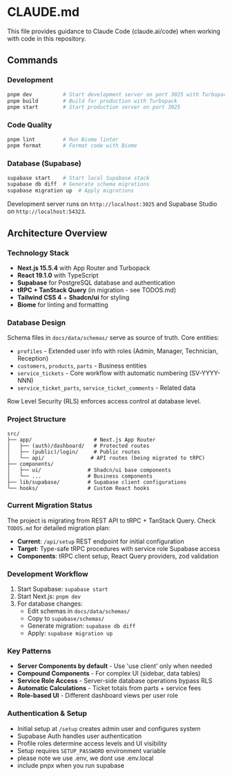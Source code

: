 # CLAUDE.md

This file provides guidance to Claude Code (claude.ai/code) when working with code in this repository.

## Commands

### Development
```bash
pnpm dev          # Start development server on port 3025 with Turbopack
pnpm build        # Build for production with Turbopack
pnpm start        # Start production server on port 3025
```

### Code Quality
```bash
pnpm lint         # Run Biome linter
pnpm format       # Format code with Biome
```

### Database (Supabase)
```bash
supabase start    # Start local Supabase stack
supabase db diff  # Generate schema migrations
supabase migration up  # Apply migrations
```

Development server runs on `http://localhost:3025` and Supabase Studio on `http://localhost:54323`.

## Architecture Overview

### Technology Stack
- **Next.js 15.5.4** with App Router and Turbopack
- **React 19.1.0** with TypeScript
- **Supabase** for PostgreSQL database and authentication
- **tRPC + TanStack Query** (in migration - see TODOS.md)
- **Tailwind CSS 4** + **Shadcn/ui** for styling
- **Biome** for linting and formatting

### Database Design
Schema files in `docs/data/schemas/` serve as source of truth. Core entities:
- `profiles` - Extended user info with roles (Admin, Manager, Technician, Reception)
- `customers`, `products`, `parts` - Business entities
- `service_tickets` - Core workflow with automatic numbering (SV-YYYY-NNN)
- `service_ticket_parts`, `service_ticket_comments` - Related data

Row Level Security (RLS) enforces access control at database level.

### Project Structure
```
src/
├── app/                    # Next.js App Router
│   ├── (auth)/dashboard/   # Protected routes
│   ├── (public)/login/     # Public routes
│   └── api/               # API routes (being migrated to tRPC)
├── components/
│   ├── ui/               # Shadcn/ui base components
│   └── ...               # Business components
├── lib/supabase/         # Supabase client configurations
└── hooks/                # Custom React hooks
```

### Current Migration Status
The project is migrating from REST API to tRPC + TanStack Query. Check `TODOS.md` for detailed migration plan:
- **Current**: `/api/setup` REST endpoint for initial configuration
- **Target**: Type-safe tRPC procedures with service role Supabase access
- **Components**: tRPC client setup, React Query providers, zod validation

### Development Workflow
1. Start Supabase: `supabase start`
2. Start Next.js: `pnpm dev`
3. For database changes:
   - Edit schemas in `docs/data/schemas/`
   - Copy to `supabase/schemas/`
   - Generate migration: `supabase db diff`
   - Apply: `supabase migration up`

### Key Patterns
- **Server Components by default** - Use 'use client' only when needed
- **Compound Components** - For complex UI (sidebar, data tables)
- **Service Role Access** - Server-side database operations bypass RLS
- **Automatic Calculations** - Ticket totals from parts + service fees
- **Role-based UI** - Different dashboard views per user role

### Authentication & Setup
- Initial setup at `/setup` creates admin user and configures system
- Supabase Auth handles user authentication
- Profile roles determine access levels and UI visibility
- Setup requires `SETUP_PASSWORD` environment variable
- please note we use .env, we dont use .env.local
- include pnpx when you run supabase